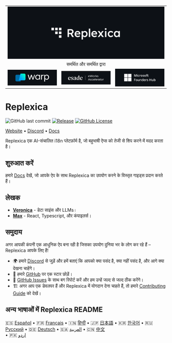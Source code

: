 <table width="100%">
    <tr>
        <td colspan="3">
            <a href="https://replexica.com">
                <img src="/content/banner.dark.png" width="100%" />
            </a>
        </td>
    </tr>
    <tr>
        <td colspan="3" align="center">
            समर्थित और समर्थित द्वारा
        </td>
    </tr>
    <tr>
        <td width="33%">
            <a target="_blank" href="https://www.warp.dev/?utm_source=github&utm_medium=referral&utm_campaign=replexica_20240626">
                <img src="/content/warp.dark.png" />
            </a>
        </td>
        <td width="33%">
            <a target="_blank" href="https://www.esade.edu/en/learning-innovation/rambla/eworks">
                <img src="/content/eworks.dark.png" />
            </a>
        </td>
        <td width="33%">
            <a target="_blank" href="https://foundershub.startups.microsoft.com">
                <img src="/content/ms-f-hub.dark.png" />
            </a>
        </td>
    </tr>
</table>

# Replexica

![GitHub last commit](https://img.shields.io/github/last-commit/replexica/replexica)
[![Release](https://github.com/replexica/replexica/actions/workflows/release.yml/badge.svg)](https://github.com/replexica/replexica/actions/workflows/release.yml)
[![GitHub License](https://img.shields.io/github/license/replexica/replexica)](https://github.com/replexica/replexica/blob/main/LICENSE.md)

[Website](https://replexica.com) •
[Discord](https://replexica.com/go/discord) •
[Docs](https://replexica.com/go/docs)

Replexica एक AI-संचालित i18n प्लेटफ़ॉर्म है, जो बहुभाषी ऐप्स को तेजी से शिप करने में मदद करता है।

## शुरुआत करें

हमारे [Docs](https://replexica.com/go/docs) देखें, जो आपके ऐप के साथ Replexica का उपयोग करने के विस्तृत गाइड्स प्रदान करते हैं।

## लेखक

* **[Veronica](https://github.com/vrcprl)** - डेटा साइंस और LLMs।
* **[Max](https://github.com/maxprilutskiy)** - React, Typescript, और कंपाइलर्स।

## समुदाय

अगर आपकी कंपनी एक आधुनिक ऐप बना रही है जिसका उपयोग दुनिया भर के लोग कर रहे हैं – Replexica आपके लिए है!

* 🌍 हमारे [Discord](https://discord.gg/GeK6AuSqzw) से जुड़ें और हमें बताएं कि आपको क्या पसंद है, क्या नहीं पसंद है, और आगे क्या देखना चाहेंगे।
* 🌟 हमारे [GitHub](https://github.com/replexica/replexica) पर एक स्टार छोड़ें।
* 🐞 [GitHub Issues](https://github.com/replexica/replexica/issues) के साथ बग रिपोर्ट करें और हम उन्हें जल्द से जल्द ठीक करेंगे।
* 🏗️ अगर आप एक डेवलपर हैं और Replexica में योगदान देना चाहते हैं, तो हमारे [Contributing Guide](./CONTRIBUTING.md) को देखें।

## अन्य भाषाओं में Replexica README

🇪🇸 [Español](/readme/es.md) •
🇫🇷 [Français](/readme/fr.md) •
🇮🇳 [हिन्दी](/readme/hi.md) •
🇯🇵 [日本語](/readme/ja.md) •
🇰🇷 [한국어](/readme/ko.md) •
🇷🇺 [Русский](/readme/ru.md) •
🇩🇪 [Deutsch](/readme/de.md) •
🇸🇦 [العربية](/readme/ar.md) •
🇨🇳 [中文](/readme/zh.md)<br> •
🇵🇰 [اردو](/readme/ur.md)
